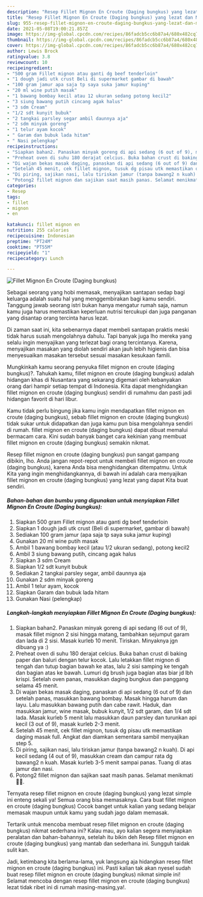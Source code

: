 ```yaml
---
description: "Resep Fillet Mignon En Croute (Daging bungkus) yang lezat dan Mudah Dibuat"
title: "Resep Fillet Mignon En Croute (Daging bungkus) yang lezat dan Mudah Dibuat"
slug: 955-resep-fillet-mignon-en-croute-daging-bungkus-yang-lezat-dan-mudah-dibuat
date: 2021-05-08T19:00:21.857Z
image: https://img-global.cpcdn.com/recipes/86fadcb5cc6b87a4/680x482cq70/fillet-mignon-en-croute-daging-bungkus-foto-resep-utama.jpg
thumbnail: https://img-global.cpcdn.com/recipes/86fadcb5cc6b87a4/680x482cq70/fillet-mignon-en-croute-daging-bungkus-foto-resep-utama.jpg
cover: https://img-global.cpcdn.com/recipes/86fadcb5cc6b87a4/680x482cq70/fillet-mignon-en-croute-daging-bungkus-foto-resep-utama.jpg
author: Lewis Brock
ratingvalue: 3.8
reviewcount: 10
recipeingredient:
- "500 gram Fillet mignon atau ganti dg beef tenderloin"
- "1 dough jadi utk crust Beli di supermarket gambar di bawah"
- "100 gram jamur apa saja tp saya suka jamur kuping"
- "20 ml wine putih masak"
- "1 bawang bombay kecil atau 12 ukuran sedang potong kecil2"
- "3 siung bawang putih cincang agak halus"
- "3 sdm Cream"
- "1/2 sdt kunyit bubuk"
- "2 tangkai parsley segar ambil daunnya aja"
- "2 sdm minyak goreng"
- "1 telur ayam kocok"
- " Garam dan bubuk lada hitam"
- " Nasi pelengkap"
recipeinstructions:
- "Siapkan bahan2. Panaskan minyak goreng di api sedang (6 out of 9), masak fillet mignon 2 sisi hingga matang, tambahkan sejumput garam dan lada di 2 sisi. Masak kurleb 10 menit. Tiriskan. Minyaknya jgn dibuang ya :)"
- "Preheat oven di suhu 180 derajat celcius. Buka bahan crust di baking paper dan baluri dengan telur kocok. Lalu letakkan fillet mignon di tengah dan tutup bagian bawah ke atas, lalu 2 sisi samping ke tengah dan bagian atas ke bawah. Lumuri dg brush juga bagian atas biar jd lbh krispi. Setelah oven panas, masukkan daging bungkus dan panggang selama 45 menit."
- "Di wajan bekas masak daging, panaskan di api sedang (6 out of 9) dan setelah panas, masukkan bawang bombay. Masak hingga harum dan layu. Lalu masukkan bawang putih dan cabe rawit. Haduk, dan masukkan jamur, wine masak, bubuk kunyit, 1/2 sdt garam, dan 1/4 sdt lada. Masak kurleb 5 menit lalu masukkan daun parsley dan turunkan api kecil (3 out of 9), masak kurleb 2-3 menit."
- "Setelah 45 menit, cek fillet mignon, tusuk dg pisau utk memastikan daging masak full. Angkat dan diamkan sementara sambil menyajikan step 5."
- "Di piring, sajikan nasi, lalu tiriskan jamur (tanpa bawang2 n kuah). Di api kecil sedang (4 out of 9), masukkan cream dan campur rata dg bawang2 n kuah. Masak kurleb 3-5 menit sampai panas. Tuang di atas jamur dan nasi."
- "Potong2 fillet mignon dan sajikan saat masih panas. Selamat menikmati 🤗🍴."
categories:
- Resep
tags:
- fillet
- mignon
- en

katakunci: fillet mignon en 
nutrition: 255 calories
recipecuisine: Indonesian
preptime: "PT24M"
cooktime: "PT55M"
recipeyield: "1"
recipecategory: Lunch

---
```



![Fillet Mignon En Croute (Daging bungkus)](https://img-global.cpcdn.com/recipes/86fadcb5cc6b87a4/680x482cq70/fillet-mignon-en-croute-daging-bungkus-foto-resep-utama.jpg)

Sebagai seorang yang hobi memasak, menyajikan santapan sedap bagi keluarga adalah suatu hal yang menggembirakan bagi kamu sendiri. Tanggung jawab seorang istri bukan hanya mengatur rumah saja, namun kamu juga harus memastikan keperluan nutrisi tercukupi dan juga panganan yang disantap orang tercinta harus lezat.

Di zaman  saat ini, kita sebenarnya dapat membeli santapan praktis meski tidak harus susah mengolahnya dahulu. Tapi banyak juga lho mereka yang selalu ingin menyajikan yang terlezat bagi orang tercintanya. Karena, menyajikan masakan yang diolah sendiri akan jauh lebih higienis dan bisa menyesuaikan masakan tersebut sesuai masakan kesukaan famili. 



Mungkinkah kamu seorang penyuka fillet mignon en croute (daging bungkus)?. Tahukah kamu, fillet mignon en croute (daging bungkus) adalah hidangan khas di Nusantara yang sekarang digemari oleh kebanyakan orang dari hampir setiap tempat di Indonesia. Kita dapat menghidangkan fillet mignon en croute (daging bungkus) sendiri di rumahmu dan pasti jadi hidangan favorit di hari libur.

Kamu tidak perlu bingung jika kamu ingin mendapatkan fillet mignon en croute (daging bungkus), sebab fillet mignon en croute (daging bungkus) tidak sukar untuk didapatkan dan juga kamu pun bisa mengolahnya sendiri di rumah. fillet mignon en croute (daging bungkus) dapat dibuat memalui bermacam cara. Kini sudah banyak banget cara kekinian yang membuat fillet mignon en croute (daging bungkus) semakin nikmat.

Resep fillet mignon en croute (daging bungkus) pun sangat gampang dibikin, lho. Anda jangan repot-repot untuk membeli fillet mignon en croute (daging bungkus), karena Anda bisa menghidangkan ditempatmu. Untuk Kita yang ingin menghidangkannya, di bawah ini adalah cara menyajikan fillet mignon en croute (daging bungkus) yang lezat yang dapat Kita buat sendiri.

<!--inarticleads1-->

##### Bahan-bahan dan bumbu yang digunakan untuk menyiapkan Fillet Mignon En Croute (Daging bungkus):

1. Siapkan 500 gram Fillet mignon atau ganti dg beef tenderloin
1. Siapkan 1 dough jadi utk crust (Beli di supermarket, gambar di bawah)
1. Sediakan 100 gram jamur (apa saja tp saya suka jamur kuping)
1. Gunakan 20 ml wine putih masak
1. Ambil 1 bawang bombay kecil (atau 1/2 ukuran sedang), potong kecil2
1. Ambil 3 siung bawang putih, cincang agak halus
1. Siapkan 3 sdm Cream
1. Siapkan 1/2 sdt kunyit bubuk
1. Sediakan 2 tangkai parsley segar, ambil daunnya aja
1. Gunakan 2 sdm minyak goreng
1. Ambil 1 telur ayam, kocok
1. Siapkan  Garam dan bubuk lada hitam
1. Gunakan  Nasi (pelengkap)




<!--inarticleads2-->

##### Langkah-langkah menyiapkan Fillet Mignon En Croute (Daging bungkus):

1. Siapkan bahan2. Panaskan minyak goreng di api sedang (6 out of 9), masak fillet mignon 2 sisi hingga matang, tambahkan sejumput garam dan lada di 2 sisi. Masak kurleb 10 menit. Tiriskan. Minyaknya jgn dibuang ya :)
1. Preheat oven di suhu 180 derajat celcius. Buka bahan crust di baking paper dan baluri dengan telur kocok. Lalu letakkan fillet mignon di tengah dan tutup bagian bawah ke atas, lalu 2 sisi samping ke tengah dan bagian atas ke bawah. Lumuri dg brush juga bagian atas biar jd lbh krispi. Setelah oven panas, masukkan daging bungkus dan panggang selama 45 menit.
1. Di wajan bekas masak daging, panaskan di api sedang (6 out of 9) dan setelah panas, masukkan bawang bombay. Masak hingga harum dan layu. Lalu masukkan bawang putih dan cabe rawit. Haduk, dan masukkan jamur, wine masak, bubuk kunyit, 1/2 sdt garam, dan 1/4 sdt lada. Masak kurleb 5 menit lalu masukkan daun parsley dan turunkan api kecil (3 out of 9), masak kurleb 2-3 menit.
1. Setelah 45 menit, cek fillet mignon, tusuk dg pisau utk memastikan daging masak full. Angkat dan diamkan sementara sambil menyajikan step 5.
1. Di piring, sajikan nasi, lalu tiriskan jamur (tanpa bawang2 n kuah). Di api kecil sedang (4 out of 9), masukkan cream dan campur rata dg bawang2 n kuah. Masak kurleb 3-5 menit sampai panas. Tuang di atas jamur dan nasi.
1. Potong2 fillet mignon dan sajikan saat masih panas. Selamat menikmati 🤗🍴.




Ternyata resep fillet mignon en croute (daging bungkus) yang lezat simple ini enteng sekali ya! Semua orang bisa memasaknya. Cara buat fillet mignon en croute (daging bungkus) Cocok banget untuk kalian yang sedang belajar memasak maupun untuk kamu yang sudah jago dalam memasak.

Tertarik untuk mencoba membuat resep fillet mignon en croute (daging bungkus) nikmat sederhana ini? Kalau mau, ayo kalian segera menyiapkan peralatan dan bahan-bahannya, setelah itu bikin deh Resep fillet mignon en croute (daging bungkus) yang mantab dan sederhana ini. Sungguh taidak sulit kan. 

Jadi, ketimbang kita berlama-lama, yuk langsung aja hidangkan resep fillet mignon en croute (daging bungkus) ini. Pasti kalian tak akan nyesel sudah buat resep fillet mignon en croute (daging bungkus) nikmat simple ini! Selamat mencoba dengan resep fillet mignon en croute (daging bungkus) lezat tidak ribet ini di rumah masing-masing,ya!.

